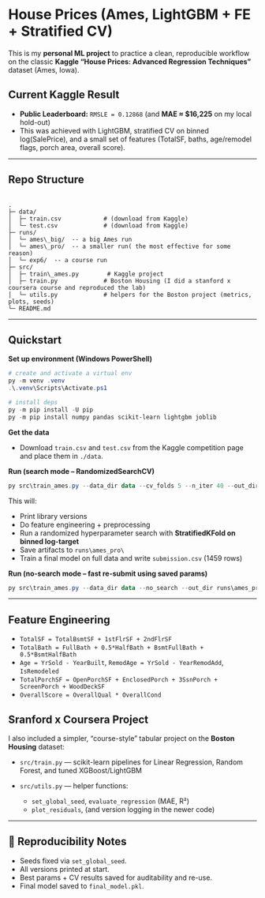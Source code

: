 # House Prices (Ames, LightGBM + FE + Stratified CV)

This is my **personal ML project** to practice a clean, reproducible workflow on the classic **Kaggle “House Prices: Advanced Regression Techniques”** dataset (Ames, Iowa).

## Current Kaggle Result

- **Public Leaderboard:** `RMSLE = 0.12868` (and **MAE ≈ $16,225** on my local hold-out)
- This was achieved with LightGBM, stratified CV on binned log(SalePrice), and a small set of features (TotalSF, baths, age/remodel flags, porch area, overall score).

---

## Repo Structure

```

.
├─ data/
│  ├─ train.csv            # (download from Kaggle)
│  └─ test.csv             # (download from Kaggle)
├─ runs/
│  └─ ames\_big/  -- a big Ames run
│  └─ ames\_pro/  -- a smaller run( the most effective for some reason)
│  └─ exp6/  -- a course run         
├─ src/
│  ├─ train\_ames.py        # Kaggle project 
│  ├─ train.py             # Boston Housing (I did a stanford x coursera course and reproduced the lab)
│  └─ utils.py             # helpers for the Boston project (metrics, plots, seeds)
└─ README.md

````

---

## Quickstart

**Set up environment (Windows PowerShell)**

```powershell
# create and activate a virtual env
py -m venv .venv
.\.venv\Scripts\Activate.ps1

# install deps
py -m pip install -U pip
py -m pip install numpy pandas scikit-learn lightgbm joblib
````

**Get the data**

* Download `train.csv` and `test.csv` from the Kaggle competition page and place them in `./data`.

**Run (search mode – RandomizedSearchCV)**

```powershell
py src\train_ames.py --data_dir data --cv_folds 5 --n_iter 40 --out_dir runs\ames_pro --submit_path submission.csv
```

This will:

* Print library versions
* Do feature engineering + preprocessing
* Run a randomized hyperparameter search with **StratifiedKFold on binned log-target**
* Save artifacts to `runs\ames_pro\`
* Train a final model on full data and write `submission.csv` (1459 rows)

**Run (no-search mode – fast re-submit using saved params)**

```powershell
py src\train_ames.py --data_dir data --no_search --out_dir runs\ames_pro --submit_path submission.csv
```

---

## Feature Engineering

* `TotalSF = TotalBsmtSF + 1stFlrSF + 2ndFlrSF`
* `TotalBath = FullBath + 0.5*HalfBath + BsmtFullBath + 0.5*BsmtHalfBath`
* `Age = YrSold - YearBuilt`, `RemodAge = YrSold - YearRemodAdd`, `IsRemodeled`
* `TotalPorchSF = OpenPorchSF + EnclosedPorch + 3SsnPorch + ScreenPorch + WoodDeckSF`
* `OverallScore = OverallQual * OverallCond`



## Sranford x Coursera Project

I also included a simpler, “course-style” tabular project on the **Boston Housing** dataset:

* `src/train.py` — scikit-learn pipelines for Linear Regression, Random Forest, and tuned XGBoost/LightGBM
* `src/utils.py` — helper functions:

  * `set_global_seed`, `evaluate_regression` (MAE, R²)
  * `plot_residuals`, (and version logging in the newer code)

---

## 🔁 Reproducibility Notes

* Seeds fixed via `set_global_seed`.
* All versions printed at start.
* Best params + CV results saved for auditability and re-use.
* Final model saved to `final_model.pkl`.
